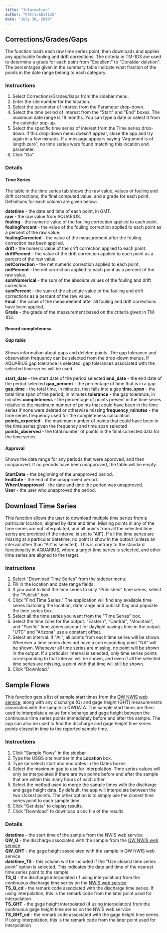 ```yaml
---
title: "Information"
author: "PatrickEslick"
date: "July 30, 2019"
---
```


## Corrections/Grades/Gaps

The function loads each raw time series point, then downloads and applies any applicable fouling and drift corrections. The criteria in TM-1D3 are used to determine a grade for each point from "Excellent" to "Consider deletion". The percentages given in the summary table indicate what fraction of the points in the date range belong to each category.

### Instructions

1. Select Corrections/Grades/Gaps from the sidebar menu.
2. Enter the site number for the location.
3. Select the parameter of interest from the Parameter drop-down.
4. Select the time period of interest from the "Start" and "End" boxes. The maximum date range is 18 months. You can type a date or select it from the calendar pop-up.
5. Select the specific time series of interest from the Time series drop-down. If this drop-down menu doesn't appear, close the app and try again in a few minutes. If a message appears saying "Argument is of length zero", no time series were found matching this location and parameter.
6. Click "Go"  

### Details   

#### Time Series

The table in the time series tab shows the raw value, values of fouling and drift corrections, the final computed value, and a grade for each point. Definitions for each column are given below:

**datetime** - the date and time of each point, in GMT.  
**raw** - the raw value from AQUARIUS.  
**fouling** - the numeric value of the fouling correction applied to each point.  
**foulingPercent** - the value of the fouling correction applied to each point as a percent of the raw value.  
**foulingCorrected** - the value of the measurement after the fouling correction has been applied.  
**drift** - the numeric value of the drift correction applied to each point.  
**driftPercent** - the value of the drift correction applied to each point as a percent of the raw value.  
**netCorrection** - the net numeric correction applied to each point.  
**netPercent** - the net correction applied to each point as a percent of the raw value.  
**sumNumerical** - the sum of the absolute values of the fouling and drift correction.  
**sumPercent** - the sum of the absolute value of the fouling and drift corrections as a percent of the raw value.  
**Final** - the value of the measurement after all fouling and drift corrections have been applied.  
**Grade** - the grade of the measurement based on the criteria given in TM-1D3.  

#### Record completeness  

##### Gap table

Shows information about gaps and deleted points. The gap tolerance and observation frequency can 
be selected from the drop-down menus. If AQUARIUS gap tolerance is selected, gap tolerances associated
with the selected time series will be used.

**start_date** - the start date of the period selected
**end_date** - the end date of the period selected
**gap_percent** - the percentage of time that is in a gap
**gap_time** - the total time, in minutes, that falls into a gap
**time_span** - the total time span of the period, in minutes
**tolerance** - the gap tolerance, in minutes
**completeness** - the percentage of points present in the time series relative to the maximum number of points
that could have been in the time series if none were deleted or otherwise missing
**frequency_minutes** - the time series frequency used for the completeness calculation
**points_expected** - the maximum number of points that could have been in the time series given the frequency and
time span selected
**points_observed** - the total number of points in the final corrected data for the time series

#### Approval

Shows the date range for any periods that were approved, and then unapproved. If no periods have been unapproved, the table will be empty.

**StartDate** - the beginning of the unapproved period.  
**EndDate** - the end of the unapproved period.  
**WhenUnapproved** - the date and time the period was unapproved.  
**User** - the user who unapproved the period.

## Download Time Series

This function allows the user to download multiple time series from a particular location, aligned by
date and time. Missing points in any of the time series are not interpolated, and all points from all 
the selected time series are provided (if the interval is set to "All"). If all the time series are
missing at a particular datetime, no point is show in the output (unless an interval other than "All"
is selected). This is contrary to the standard functionality in AQUARIUS, where a target time series
is selected, and other time series are aligned to the target.

### Instructions

1. Select "Download Time Series" from the sidebar menu.
2. Fill in the location and date range fields.
3. If you want to limit the time series to only "Published" time series, select the "Publish" box.
4. Click "Find Time Series." The application will find any available time series matching the location,
date range and publish flag and populate the time series box.
5. Select all the time series you want from the "Time Series" box.
6. Select the time zone for the output. "Eastern", "Central", "Mountain", and "Pacific" time zones account for
daylight savings time in the output. "UTC" and "Arizona" use a constant offset.
7. Select an interval. If "All", all points from each time series will be shown. Wherever a time series
does not have a corresponding point "NA" will be shown. Whenever all time series are missing, no point will be
shown in the output. If a particular interval is selected, only time series points corresponding to that interval
will be shown, and even if all the selected time series are missing, a point with that time will still be shown.
8. Click "Download."

## Sample Flows  

This function gets a list of sample start times from the [QW NWIS web service](https://nwis.waterdata.usgs.gov/nwis/qwdata), along with any discharge (Q) and gage height (GHT) measurements associated with the sample in QWDATA. The sample start times are then used to interpolate a value for discharge and gage height between the continuous time series points immediately before and after the sample. The app can also be used to find the discharge and gage height time series points closest in time to the reported sample time.

### Instructions  

1. Click "Sample Flows" in the sidebar
2. Type the USGS site number in the **Location** box.
3. Type (or select) start and end dates in the Dates boxes.
4. Select the maximum gap to use for interpolation. Time series values will only be interpolated if there are two points before and after the sample that are within this many hours of each other.
5. Select the method used to merge the sample times with the discharge and gage height data. By default, the app will interpolate between the two closest points. The other option is to simply use the closest time series point to each sample time.
6. Click "Get data" to display results.
7. Click "Download" to download a csv file of the results.

### Details  

**datetime** - the start time of the sample from the NWIS web service  
**QW_Q** - the discharge associated with the sample from the [QW NWIS web service](https://nwis.waterdata.usgs.gov/nwis/qwdata)    
**QW_GHT** - the gage height associated with the sample in QW NWIS web service  
**datetime_TS** - this column will be included if the "Use closest time series point" option is selected. This indicates the date and time of the nearest time series point to the sample  
**TS_Q** - the discharge interpolated (if using interpolation) from the continuous discharge time series on the [NWIS web service](https://waterservices.usgs.gov/)  
**TS_Q_cd** - the remark code associated with the discharge time series. If using interpolation, this is the remark code from the later point used for interpolation  
**TS_GHT** - the gage height interpolated (if using interpolation) from the continuous gage height time series on the NWIS web service  
**TS_GHT_cd** - the remark code associated with the gage height time series. If using interpolation, this is the remark code from the later point used for interpolation  

